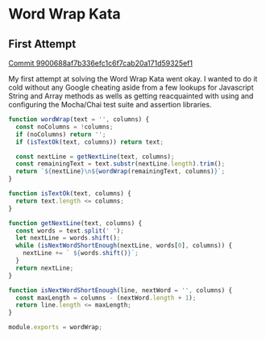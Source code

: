# Word Wrap Kata

## First Attempt
[Commit 9900688af7b336efc1c6f7cab20a171d59325ef1](https://github.com/median-man/javascript-katas/commit/9900688af7b336efc1c6f7cab20a171d59325ef1)

My first attempt at solving the Word Wrap Kata went okay. I wanted to do it cold without any Google cheating aside from a few lookups for Javascript String and Array methods as wells as getting reacquainted with using and configuring the Mocha/Chai test suite and assertion libraries.

```javascript
function wordWrap(text = '', columns) {
  const noColumns = !columns;
  if (noColumns) return '';
  if (isTextOk(text, columns)) return text;

  const nextLine = getNextLine(text, columns);
  const remainingText = text.substr(nextLine.length).trim();
  return `${nextLine}\n${wordWrap(remainingText, columns)}`;
}

function isTextOk(text, columns) {
  return text.length <= columns;
}

function getNextLine(text, columns) {
  const words = text.split(' ');
  let nextLine = words.shift();
  while (isNextWordShortEnough(nextLine, words[0], columns)) {
    nextLine += ` ${words.shift()}`;
  }
  return nextLine;
}

function isNextWordShortEnough(line, nextWord = '', columns) {
  const maxLength = columns - (nextWord.length + 1);
  return line.length <= maxLength;
}

module.exports = wordWrap;
```